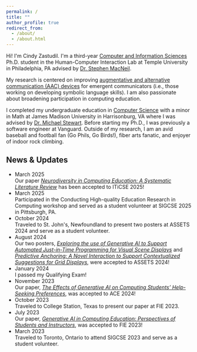 ```yaml
---
permalink: /
title: ""
author_profile: true
redirect_from:
  - /about/
  - /about.html
---
```


Hi! I'm Cindy Zastudil. I'm a third-year [Computer and Information Sciences](https://cis.temple.edu/) Ph.D. student in the Human-Computer Interaction Lab at Temple University in Philadelphia, PA advised by [Dr. Stephen MacNeil](https://stevemacn.github.io/).

My research is centered on improving [augmentative and alternative communication (AAC) devices](https://en.wikipedia.org/wiki/Augmentative_and_alternative_communication) for emergent communicators (i.e., those working on developing symbolic language skills). I am also passionate about broadening participation in computing education.

I completed my undergraduate education in [Computer Science](https://www.jmu.edu/cise/cs/index.shtml) with a minor in Math at James Madison University in Harrisonburg, VA where I was advised by [Dr. Michael Stewart](https://scholar.google.com/citations?user=PE1s-WgAAAAJ&hl=en&oi=ao). Before starting my Ph.D., I was previously a software engineer at Vanguard. Outside of my research, I am an avid baseball and football fan (Go Phils, Go Birds!), fiber arts fanatic, and enjoyer of indoor rock climbing.

<section id="news">
  <h2>News & Updates</h2>
  <div class="news-scroll">
    <ul>
      <li>
        <div class="news-date">March 2025</div>
        <div class="news-text">
          Our paper <i><a href="https://www.researchgate.net/publication/390875140_Neurodiversity_in_Computing_Education_Research_A_Systematic_Literature_Review" target="_blank" rel="noopener noreferrer">Neurodiversity in Computing Education: A Systematic Literature Review</a></i> has been accepted to ITiCSE 2025!
        </div>
      </li>
      <li>
        <div class="news-date">March 2025</div>
        <div class="news-text">
          Participated in the Conducting High-quality Education Research in Computing workshop and served as a student volunteer at SIGCSE 2025 in Pittsburgh, PA.
        </div>
      </li>
      <li>
        <div class="news-date">October 2024</div>
        <div class="news-text">
          Traveled to St. John's, Newfoundland to present two posters at ASSETS 2024 and serve as a student volunteer.
        </div>
      </li>
      <li>
        <div class="news-date">August 2024</div>
        <div class="news-text">
          Our two posters, <i><a href="https://dl.acm.org/doi/abs/10.1145/3663548.3688502" target="_blank" rel="noopener noreferrer">Exploring the use of Generative AI to Support Automated Just-in-Time Programming for Visual Scene Displays</a></i> and <i><a href="https://dl.acm.org/doi/abs/10.1145/3663548.3688501" target="_blank" rel="noopener noreferrer">Predictive Anchoring: A Novel Interaction to Support Contextualized Suggestions for Grid Displays</a></i>, were accepted to ASSETS 2024!
        </div>
      </li>
      <li>
        <div class="news-date">January 2024</div>
        <div class="news-text">
          I passed my Qualifying Exam!
        </div>
      </li>
      <li>
        <div class="news-date">November 2023</div>
        <div class="news-text">
          Our paper, <i><a href="https://dl.acm.org/doi/abs/10.1145/3636243.3636248" target="_blank" rel="noopener noreferrer">The Effects of Generative AI on Computing Students’ Help-Seeking Preferences</a></i>, was accepted to ACE 2024!
        </div>
      </li>
      <li>
        <div class="news-date">October 2023</div>
        <div class="news-text">
          Traveled to College Station, Texas to present our paper at FIE 2023.
        </div>
      </li>
      <li>
        <div class="news-date">July 2023</div>
        <div class="news-text">
          Our paper, <i><a href="https://ieeexplore.ieee.org/abstract/document/10343467" target="_blank" rel="noopener noreferrer">Generative AI in Computing Education: Perspectives of Students and Instructors</a></i>, was accepted to FIE 2023!
        </div>
      </li>
      <li>
        <div class="news-date">March 2023</div>
        <div class="news-text">
          Traveled to Toronto, Ontario to attend SIGCSE 2023 and serve as a student volunteer.
        </div>
      </li>
    </ul>
  </div>
</section>
